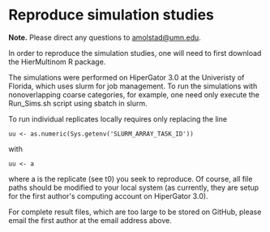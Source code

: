 # Reproduce simulation studies

**Note.** Please direct any questions to amolstad@umn.edu. 

In order to reproduce the simulation studies, one will need to first download the HierMultinom R package. 

The simulations were performed on HiperGator 3.0 at the Univeristy of Florida, which uses slurm for job management. To run the simulations with nonoverlapping coarse categories, for example, one need only execute the Run_Sims.sh script using sbatch in slurm. 

To run individual replicates locally requires only replacing the line
```
uu <- as.numeric(Sys.getenv('SLURM_ARRAY_TASK_ID'))
```
with 
``` 
uu <- a
```
where a is the replicate (see t0) you seek to reproduce.  Of course, all file paths should be modified to your local system (as currently, they are setup for the first author's computing account on HiperGator 3.0). 

For complete result files, which are too large to be stored on GitHub, please email the first author at the email address above. 
